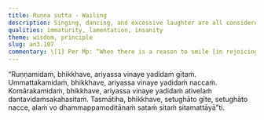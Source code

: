```yaml
---
title: Ruṇṇa sutta - Wailing
description: Singing, dancing, and excessive laughter are all considered inappropriate expressions for the Noble Ones. The appropriate expression of joy for one who delights in the Dhamma is simply a gentle smile, reflecting dignified restraint.
qualities: immaturity, lamentation, insanity
theme: wisdom, principle
slug: an3.107
commentary: \[1] Per Mp: “When there is a reason to smile [in rejoicing in the Dhamma], it is proper to smile merely by showing the tips of your teeth simply to show that you are pleased.”
---
```


“Ruṇṇamidaṁ, bhikkhave, ariyassa vinaye yadidaṁ gītaṁ. Ummattakamidaṁ, bhikkhave, ariyassa vinaye yadidaṁ naccaṁ. Komārakamidaṁ, bhikkhave, ariyassa vinaye yadidaṁ ativelaṁ dantavidaṁsakahasitaṁ. Tasmātiha, bhikkhave, setughāto gīte, setughāto nacce, alaṁ vo dhammappamoditānaṁ sataṁ sitaṁ sitamattāyā”ti.